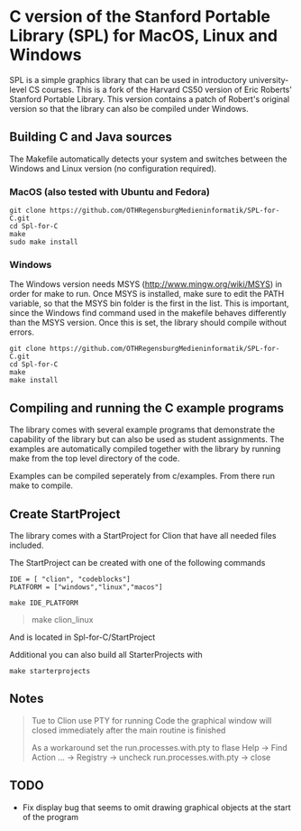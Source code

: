 # C version of the Stanford Portable Library (SPL) for MacOS, Linux and Windows

SPL is a simple graphics library that can be used in introductory 
university-level CS courses. This is a fork of the Harvard CS50 version of 
Eric Roberts' Stanford Portable Library. This version contains a patch of 
Robert's original version so that the library can also be compiled under Windows.

## Building C and Java sources
The Makefile automatically detects your system and switches between the 
Windows and Linux version (no configuration required).

### MacOS (also tested with Ubuntu and Fedora)

    git clone https://github.com/OTHRegensburgMedieninformatik/SPL-for-C.git
    cd Spl-for-C
    make
    sudo make install

### Windows

The Windows version needs MSYS (http://www.mingw.org/wiki/MSYS) in order for 
make to run. Once MSYS is installed, make sure to edit the PATH variable, so 
that the MSYS bin folder is the first in the list. This is important, since 
the Windows find command used in the makefile behaves differently than the 
MSYS version. Once this is set, the library should compile without errors.

    git clone https://github.com/OTHRegensburgMedieninformatik/SPL-for-C.git
    cd Spl-for-C
    make
    make install

## Compiling and running the C example programs
The library comes with several example programs that demonstrate the 
capability of the library but can also be used as student assignments. 
The examples are automatically compiled together with the library by running 
make from the top level directory of the code.

Examples can be compiled seperately from c/examples.
From there run make to compile.

## Create StartProject
The library comes with a StartProject for Clion that have all needed files included.

The StartProject can be created with one of the following commands

    IDE = [ "clion", "codeblocks"]
    PLATFORM = ["windows","linux","macos"]

    make IDE_PLATFORM

>make clion_linux


And is located in Spl-for-C/StartProject

Additional you can also build all StarterProjects with

    make starterprojects

## Notes

>Tue to Clion use PTY for running Code the graphical window will closed 
immediately after the main routine is finished
>
>As a workaround set the run.processes.with.pty to flase
>Help -> Find Action ... -> Registry -> uncheck run.processes.with.pty -> close 

## TODO

* Fix display bug that seems to omit drawing graphical objects at the start of the program
